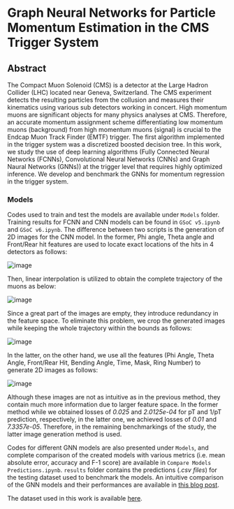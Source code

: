 # Graph Neural Networks for Particle Momentum Estimation in the CMS Trigger System

## Abstract

The Compact Muon Solenoid (CMS) is a detector at the Large Hadron Collider (LHC) located near Geneva, Switzerland. The CMS experiment detects the resulting particles from the collusion and measures their kinematics using various sub detectors working in concert. High momentum muons are significant objects for many physics analyses at CMS. Therefore, an accurate momentum assignment scheme differentiating low momentum muons (background) from high momentum muons (signal) is crucial to the Endcap Muon Track Finder (EMTF) trigger. The first algorithm implemented in the trigger system was a discretized boosted decision tree. In this work, we study the use of deep learning algorithms (Fully Connected Neural Networks (FCNNs), Convolutional Neural Networks (CNNs) and Graph Naural Networks (GNNs)) at the trigger level that requires highly optimized inference. We develop and benchmark the GNNs for momentum regression in the trigger system.

### Models ###

Codes used to train and test the models are available under `Models` folder. Training results for FCNN and CNN models can be found in `GSoC v5.ipynb` and `GSoC v6.ipynb`. The difference between two scripts is the generation of 2D images for the CNN model. In the former, Phi angle, Theta angle and Front/Rear hit features are used to locate exact locations of the hits in 4 detectors as follows:

![image](https://user-images.githubusercontent.com/66868163/129752327-1932b0eb-bda7-4c04-9c5f-26b303fb0d23.png)

Then, linear interpolation is utilized to obtain the complete trajectory of the muons as below:

![image](https://user-images.githubusercontent.com/66868163/129753031-08faa3c3-8ac5-48a9-8a5e-316a4bada7b4.png)

Since a great part of the images are empty, they introduce redundancy in the feature space. To eliminate this problem, we crop the generated images while keeping the whole trajectory within the bounds as follows:

![image](https://user-images.githubusercontent.com/66868163/129753693-1d1e6a3d-0358-4b7b-a2b6-f22c9ef3be33.png)

In the latter, on the other hand, we use all the features (Phi Angle, Theta Angle, Front/Rear Hit, Bending Angle, Time, Mask, Ring Number) to generate 2D images as follows:

![image](https://user-images.githubusercontent.com/66868163/129754653-7524b185-c406-4e52-8b24-84ba047ce5a6.png)

Although these images are not as intuitive as in the previous method, they contain much more information due to larger feature space. In the former method while we obtained losses of *0.025* and *2.0125e-04* for pT and 1/pT prediction, respectively, in the latter one, we achieved losses of *0.01* and *7.3357e-05*. Therefore, in the remaining benchmarkings of the study, the latter image generation method is used.

Codes for different GNN models are also presented under `Models`, and complete comparison of the created models with various metrics (i.e. mean absolute error, accuracy and F-1 score) are available in `Compare Models Predictions.ipynb`. `results` folder contains the predictions (*.csv files*) for the testing dataset used to benchmark the models. An intuitive comparison of the GNN models and their performances are available in [this blog post](https://medium.com/@emre.kurt.96/gsoc-2021-graph-neural-networks-for-particle-momentum-estimation-in-the-cms-trigger-system-2216e4e4d005).

The dataset used in this work is available [here](https://www.kaggle.com/ekurtoglu/cms-dataset).
